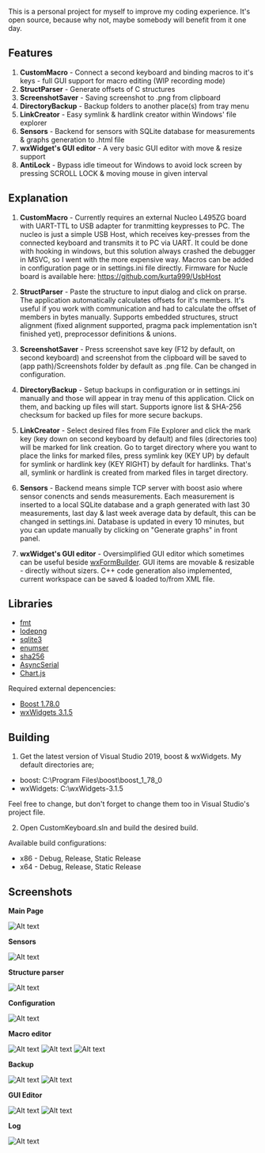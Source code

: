 This is a personal project for myself to improve my coding experience. It's open source, because why not, maybe somebody will benefit from it one day.

## Features
1. **CustomMacro** - Connect a second keyboard and binding macros to it's keys - full GUI support for macro editing (WIP recording mode)
2. **StructParser** - Generate offsets of C structures
3. **ScreenshotSaver** - Saving screenshot to .png from clipboard
4. **DirectoryBackup** - Backup folders to another place(s) from tray menu
5. **LinkCreator** - Easy symlink & hardlink creator within Windows' file explorer
6. **Sensors** - Backend for sensors with SQLite database for measurements & graphs generation to .html file
7. **wxWidget's GUI editor** - A very basic GUI editor with move & resize support
8. **AntiLock** - Bypass idle timeout for Windows to avoid lock screen by pressing SCROLL LOCK & moving mouse in given interval

## Explanation
1. **CustomMacro** - Currently requires an external Nucleo L495ZG board with UART-TTL to USB adapter for tranmitting keypresses to PC. The nucleo is just a simple USB Host, which receives key-presses from the connected keyboard and transmits it to PC via UART. It could be done with hooking in windows, but this solution always crashed the debugger in MSVC, so I went with the more expensive way. Macros can be added in configuration page or in settings.ini file directly. Firmware for Nucle board is available here: https://github.com/kurta999/UsbHost

2. **StructParser** - Paste the structure to input dialog and click on prarse. The application automatically calculates offsets for it's members. It's useful if you work with communication and had to calculate the offset of members in bytes manually. Supports embedded structures, struct alignment (fixed alignment supported, pragma pack implementation isn't finished yet), preprocessor definitions & unions. 

3. **ScreenshotSaver** - Press screenshot save key (F12 by default, on second keyboard) and screenshot from the clipboard will be saved to (app path)/Screenshots folder by default as .png file. Can be changed in configuration.

4. **DirectoryBackup** - Setup backups in configuration or in settings.ini manually and those will appear in tray menu of this application. Click on them, and backing up files will start. Supports ignore list & SHA-256 checksum for backed up files for more secure backups. 

5. **LinkCreator** - Select desired files from File Explorer and click the mark key (key down on second keyboard by default) and files (directories too) will be marked for link creation. Go to target directory where you want to place the links for marked files, press symlink key (KEY UP) by default for symlink or hardlink key (KEY RIGHT) by default for hardlinks. That's all, symlink or hardlink is created from marked files in target directory.

6. **Sensors** - Backend means simple TCP server with boost asio where sensor conencts and sends measurements. Each measurement is inserted to a local SQLite database and a graph generated with last 30 measurements, last day & last week average data by default, this can be changed in settings.ini. Database is updated in every 10 minutes, but you can update manually by clicking on "Generate graphs" in front panel.

7. **wxWidget's GUI editor** - Oversimplified GUI editor which sometimes can be useful beside [wxFormBuilder](https://github.com/wxFormBuilder/wxFormBuilder "wxFormBuilder's Homepage"). GUI items are movable & resizable - directly without sizers. C++ code generation also implemented, current workspace can be saved & loaded to/from XML file.

## Libraries
- [fmt](https://fmt.dev/latest/index.html "fmt's Homepage")
- [lodepng](https://lodev.org/lodepng/ "lodepng's Homepage")
- [sqlite3](https://www.sqlite.org/index.html "sqlite3's Homepage")
- [enumser](http://www.naughter.com/enumser.html "enumser's Homepage")
- [sha256](https://github.com/B-Con/crypto-algorithms "sha256's Homepage")
- [AsyncSerial](https://github.com/fedetft/serial-port "AsyncSerial's Homepage")
- [Chart.js](https://www.chartjs.org/ "Charts.js' Homepage")

Required external depencencies:
- [Boost 1.78.0](https://www.boost.org/ "Boost's Homepage")
- [wxWidgets 3.1.5](https://www.wxwidgets.org/ "wxWidgets' Homepage")

## Building
1. Get the latest version of Visual Studio 2019, boost & wxWidgets. My default directories are; 
- boost: C:\Program Files\boost\boost_1_78_0
- wxWidgets: C:\wxWidgets-3.1.5

Feel free to change, but don't forget to change them too in Visual Studio's project file.

2. Open CustomKeyboard.sln and build the desired build.

Available build configurations:
- x86 - Debug, Release, Static Release
- x64 - Debug, Release, Static Release

## Screenshots
**Main Page**

![Alt text](/github_screens/main_page.png?raw=true "Main page")

**Sensors**

![Alt text](/github_screens/sensors_js_graph.png?raw=true "Temperature graph for last week")

**Structure parser**

![Alt text](/github_screens/struct_parser.png?raw=true "C Structure parser (offset generation)")

**Configuration**

![Alt text](/github_screens/config_main_page.png?raw=true "Configuration")

**Macro editor**

![Alt text](/github_screens/macro_editor_1.png?raw=true "Macro editor sample 1")
![Alt text](/github_screens/macro_editor_2.png?raw=true "Macro editor sample 2")
![Alt text](/github_screens/macro_add.png?raw=true "Macro editor add macro")

**Backup**

![Alt text](/github_screens/backup_config.png?raw=true "Backup page")
![Alt text](/github_screens/backup_progress.png?raw=true "Backup in progress")

**GUI Editor**

![Alt text](/github_screens/gui_editor_1.png?raw=true "GUI Editor 1")
![Alt text](/github_screens/gui_editor_2.png?raw=true "GUI Editor 2")

**Log**

![Alt text](/github_screens/log.png?raw=true "Log")